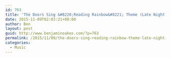 ```yaml
---
id: 763
title: 'The Doors Sing &#8220;Reading Rainbow&#8221; Theme (Late Night with Jimmy Fallon)'
date: 2015-11-09T02:03:21+00:00
author: Ben
layout: post
guid: http://www.benjaminoakes.com/?p=763
permalink: /2015/11/09/the-doors-sing-reading-rainbow-theme-late-night-with-jimmy-fallon/
categories:
  - Music
---
```

